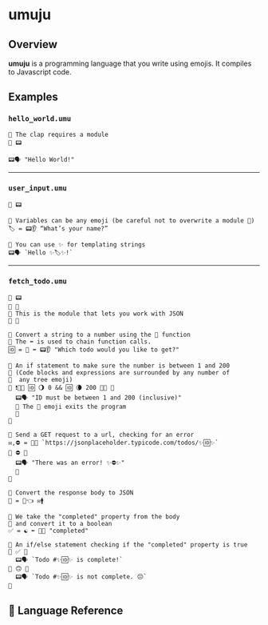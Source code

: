 # umuju

## Overview

**umuju** is a programming language that you write using emojis. It compiles to Javascript code.

## Examples

### `hello_world.umu`

```
💬 The clap requires a module
👏 📟

📟🗣 "Hello World!"
```

---

### `user_input.umu`

```
👏 📟

💬 Variables can be any emoji (be careful not to overwrite a module 😬)
🏷 = 📟👂 “What’s your name?”

💬 You can use ✨ for templating strings
📟🗣 `Hello ✨🏷✨!`
```

---

### `fetch_todo.umu`

```
👏 📟
👏 📡
💬 This is the module that lets you work with JSON
👏 📇

💬 Convert a string to a number using the 🔢 function
💬 The ⬅️ is used to chain function calls.
🆔 = 🔢 ⬅️ 📟👂 "Which todo would you like to get?"

💬 An if statement to make sure the number is between 1 and 200
💬 (Code blocks and expressions are surrounded by any number of
💬  any tree emoji)
🤔 ❗️🌲🌲 🆔 🌖 0 && 🆔 🌘 200 🌲🌲 🌳
  📟🗣 "ID must be between 1 and 200 (inclusive)"
  💬 The 👋 emoji exits the program
  👋
🌳

💬 Send a GET request to a url, checking for an error
✉️,⛔️ = 📡🤏 `https://jsonplaceholder.typicode.com/todos/✨🆔✨`
🤔 ⛔️ 🌴
  📟🗣 "There was an error! ✨⛔️✨"
  👋
🌴

💬 Convert the response body to JSON
📄 = 📇👈 ✉️🚹

💬 We take the "completed" property from the body
💬 and convert it to a boolean
✅ = ☯️ ⬅️ 📄🔑 "completed"

💬 An if/else statement checking if the "completed" property is true
🤔 ✅ 🎄
  📟🗣 `Todo #✨🆔✨ is complete!`
🎄 🙃 🌴
  📟🗣 `Todo #✨🆔✨ is not complete. 😔`
🌴
```

## 📖 Language Reference
